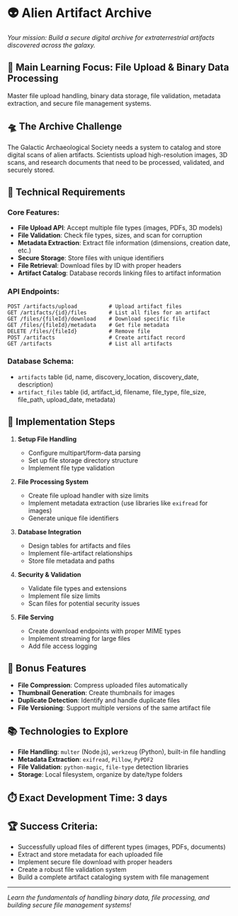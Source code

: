 # 👽 **Alien Artifact Archive**

*Your mission: Build a secure digital archive for extraterrestrial artifacts discovered across the galaxy.*

## 🎯 **Main Learning Focus: File Upload & Binary Data Processing**
Master file upload handling, binary data storage, file validation, metadata extraction, and secure file management systems.

## 🛸 The Archive Challenge

The Galactic Archaeological Society needs a system to catalog and store digital scans of alien artifacts. Scientists upload high-resolution images, 3D scans, and research documents that need to be processed, validated, and securely stored.

## 🔧 Technical Requirements

### **Core Features:**
- **File Upload API**: Accept multiple file types (images, PDFs, 3D models)
- **File Validation**: Check file types, sizes, and scan for corruption
- **Metadata Extraction**: Extract file information (dimensions, creation date, etc.)
- **Secure Storage**: Store files with unique identifiers
- **File Retrieval**: Download files by ID with proper headers
- **Artifact Catalog**: Database records linking files to artifact information

### **API Endpoints:**
```
POST /artifacts/upload          # Upload artifact files
GET /artifacts/{id}/files       # List all files for an artifact
GET /files/{fileId}/download    # Download specific file
GET /files/{fileId}/metadata    # Get file metadata
DELETE /files/{fileId}          # Remove file
POST /artifacts                 # Create artifact record
GET /artifacts                  # List all artifacts
```

### **Database Schema:**
- `artifacts` table (id, name, discovery_location, discovery_date, description)
- `artifact_files` table (id, artifact_id, filename, file_type, file_size, file_path, upload_date, metadata)

## 🚀 Implementation Steps

1. **Setup File Handling**
   - Configure multipart/form-data parsing
   - Set up file storage directory structure
   - Implement file type validation

2. **File Processing System**
   - Create file upload handler with size limits
   - Implement metadata extraction (use libraries like `exifread` for images)
   - Generate unique file identifiers

3. **Database Integration**
   - Design tables for artifacts and files
   - Implement file-artifact relationships
   - Store file metadata and paths

4. **Security & Validation**
   - Validate file types and extensions
   - Implement file size limits
   - Scan files for potential security issues

5. **File Serving**
   - Create download endpoints with proper MIME types
   - Implement streaming for large files
   - Add file access logging

## 🎁 Bonus Features
- **File Compression**: Compress uploaded files automatically
- **Thumbnail Generation**: Create thumbnails for images
- **Duplicate Detection**: Identify and handle duplicate files
- **File Versioning**: Support multiple versions of the same artifact file

## 📚 Technologies to Explore
- **File Handling**: `multer` (Node.js), `werkzeug` (Python), built-in file handling
- **Metadata Extraction**: `exifread`, `Pillow`, `PyPDF2`
- **File Validation**: `python-magic`, `file-type` detection libraries
- **Storage**: Local filesystem, organize by date/type folders

## ⏱️ **Exact Development Time: 3 days**

## 🏆 **Success Criteria:**
- Successfully upload files of different types (images, PDFs, documents)
- Extract and store metadata for each uploaded file
- Implement secure file download with proper headers
- Create a robust file validation system
- Build a complete artifact cataloging system with file management

---
*Learn the fundamentals of handling binary data, file processing, and building secure file management systems!* 